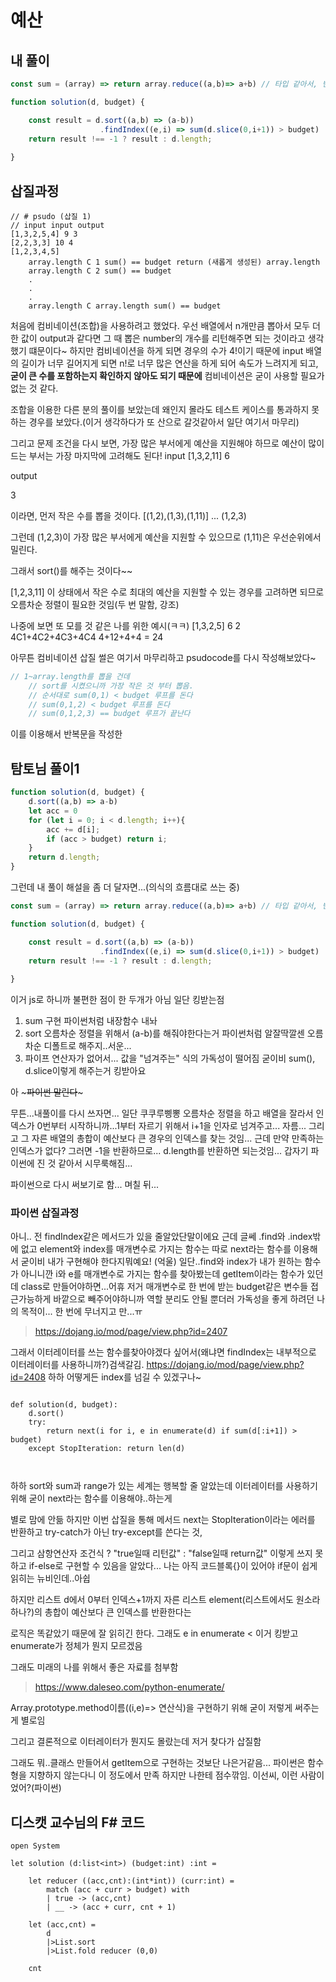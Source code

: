 # 예산
## 내 풀이
```js
const sum = (array) => return array.reduce((a,b)=> a+b) // 타입 같아서, 빈 배열일 경우에 sum 안함

function solution(d, budget) {

    const result = d.sort((a,b) => (a-b))
                    .findIndex((e,i) => sum(d.slice(0,i+1)) > budget)
    return result !== -1 ? result : d.length;
    
}
```

## 삽질과정
```
// # psudo (삽질 1)
// input input output
[1,3,2,5,4] 9 3
[2,2,3,3] 10 4
[1,2,3,4,5]
	array.length C 1 sum() == budget return (새롭게 생성된) array.length
    array.length C 2 sum() == budget
    .
    .
    .
    array.length C array.length sum() == budget
```
처음에 컴비네이션(조합)을 사용하려고 했었다. 우선 배열에서 n개만큼 뽑아서 모두 더한 값이 output과 같다면 그 때 뽑은 number의 개수를 리턴해주면 되는 것이라고 생각했기 떄문이다~
하지만 컴비네이션을 하게 되면 경우의 수가 4!이기 때문에 input 배열의 길이가 너무 길어지게 되면 n!로 너무 많은 연산을 하게 되어 속도가 느려지게 되고, **굳이 큰 수를 포함하는지 확인하지 않아도 되기 때문에** 컴비네이션은 굳이 사용할 필요가 없는 것 같다. 

조합을 이용한 다른 분의 풀이를 보았는데 왜인지 몰라도 테스트 케이스를 통과하지 못하는 경우를 보았다.(이거 생각하다가 또 산으로 갈것같아서 일단 여기서 마무리)


그리고 문제 조건을 다시 보면, 가장 많은 부서에게 예산을 지원해야 하므로 예산이 많이 드는 부서는 가장 마지막에 고려해도 된다!
input
[1,3,2,11] 6 

output

3

이라면, 먼저 작은 수를 뽑을 것이다. [(1,2),(1,3),(1,11)] ... (1,2,3)

그런데 (1,2,3)이 가장 많은 부서에게 예산을 지원할 수 있으므로 (1,11)은 우선순위에서 밀린다.

그래서 sort()를 해주는 것이다~~

[1,2,3,11] 이 상태에서 작은 수로 최대의 예산을 지원할 수 있는 경우를 고려하면 되므로 오름차순 정렬이 필요한 것임(두 번 말함, 강조)

나중에 보면 또 모를 것 같은 나를 위한 예시(ㅋㅋ)
[1,3,2,5] 6 2
4C1+4C2+4C3+4C4
4+12+4+4 = 24

아무튼 컴비네이션 삽질 썰은 여기서 마무리하고 psudocode를 다시 작성해보았다~

```js
// 1~array.length를 뽑을 건데
    // sort를 시켰으니까 가장 작은 것 부터 뽑음.
    // 순서대로 sum(0,1) < budget 루프를 돈다
    // sum(0,1,2) < budget 루프를 돈다
    // sum(0,1,2,3) == budget 루프가 끝난다
```
이를 이용해서 반복문을 작성한
## 탐토님 풀이1

```js
function solution(d, budget) {
    d.sort((a,b) => a-b)
    let acc = 0
    for (let i = 0; i < d.length; i++){
        acc += d[i];
        if (acc > budget) return i;
    }
    return d.length;
}
```
그런데 내 풀이 해설을 좀 더 달자면...(의식의 흐름대로 쓰는 중)


```js
const sum = (array) => return array.reduce((a,b)=> a+b) // 타입 같아서, 빈 배열일 경우에 sum 안함

function solution(d, budget) {

    const result = d.sort((a,b) => (a-b))
                    .findIndex((e,i) => sum(d.slice(0,i+1)) > budget)
    return result !== -1 ? result : d.length;
    
}
```

이거 js로 하니까 불편한 점이 한 두개가 아님
일단 킹받는점
1. sum 구현 파이썬처럼 내장함수 내놔
2. sort 오름차순 정렬을 위해서 (a-b)를 해줘야한다는거 파이썬처럼 알잘딱깔센 오름차순 디폴트로 해주지..서운...
3. 파이프 연산자가 없어서... 값을 "넘겨주는" 식의 가독성이 떨어짐 굳이비 sum(), d.slice이렇게 해주는거 킹받아요


아 ~~~파이썬 말린다~~~

무튼...내풀이를 다시 쓰자면...
일단 쿠쿠루삥뽕 오름차순 정렬을 하고 배열을 잘라서 인덱스가 0번부터 시작하니까...1부터 자르기 위해서 i+1을 인자로 넘겨주고... 자름... 그리고 그 자른 배열의 총합이 예산보다 큰 경우의 인덱스를 찾는 것임... 근데 만약 만족하는 인덱스가 없다? 그러면 -1을 반환하므로... d.length를 반환하면 되는것임... 갑자기 파이썬에 진 것 같아서 시무룩해짐...

파이썬으로 다시 써보기로 함...
며칠 뒤...
### 파이썬 삽질과정
아니.. 전 findIndex같은 메서드가 있을 줄알았단말이에요 근데 글쎄 .find와 .index밖에 없고 element와 index를 매개변수로 가지는 함수는 따로 next라는 함수를 이용해서 굳이비 내가 구현해야 한다지뭐예요! (억울)
일단..find와 index가 내가 원하는 함수가 아니니깐 i와 e를 매개변수로 가지는 함수를 찾아봤는데 getItem이라는 함수가 있던데 class로 만들어야하면...어휴 저거 매개변수로 한 번에 받는 budget같은 변수들 접근가능하게 바깥으로 빼주어야하니까 역할 분리도 안될 뿐더러 가독성을 좋게 하려던 나의 목적이... 한 번에 무너지고 만...ㅠ
> https://dojang.io/mod/page/view.php?id=2407

그래서 이터레이터를 쓰는 함수를찾아야겠다 싶어서(왜냐면 findIndex는 내부적으로 이터레이터를 사용하니까?)검색갈김.
https://dojang.io/mod/page/view.php?id=2408
하하 어떻게든 index를 넘길 수 있겠구나~

```python3
    
def solution(d, budget):
    d.sort()
    try:
        return next(i for i, e in enumerate(d) if sum(d[:i+1]) > budget)
    except StopIteration: return len(d)
        
    
```
하하 sort와 sum과 range가 있는 세계는 행복할 줄 알았는데 이터레이터를 사용하기 위해 굳이 next라는 함수를 이용해야..하는게

별로 맘에 안듦 하지만 이번 삽질을 통해 메서드 next는 StopIteration이라는 에러를 반환하고 try-catch가 아닌 try-except를 쓴다는 것,


그리고 삼항연산자 조건식 ? "true일때 리턴값" : "false일때 return값" 이렇게 쓰지 못하고 if-else로 구현할 수 있음을 알았다... 나는 아직 코드블록{}이 있어야 if문이 쉽게 읽히는 뉴비인데..아쉽

하지만 리스트 d에서 0부터 인덱스+1까지 자른 리스트 element(리스트에서도 원소라 하나?)의 총합이 예산보다 큰 인덱스를 반환한다는

로직은 똑같았기 때문에 잘 읽히긴 한다. 그래도 e in enumerate < 이거 킹받고 enumerate가 정체가 뭔지 모르겠음

그래도 미래의 나를 위해서 좋은 자료를 첨부함

> https://www.daleseo.com/python-enumerate/

Array.prototype.method이름((i,e)=> 연산식)을 구현하기 위해 굳이 저렇게 써주는 게 별로임

그리고 결론적으로 이터레이터가 뭔지도 몰랐는데 저거 찾다가 삽질함 

그래도 뭐..클래스 만들어서 getItem으로 구현하는 것보단 나은거같음... 파이썬은 함수형을 지향하지 않는다니 이 정도에서 만족 하지만 나한테 점수깎임. 이선씨, 이런 사람이었어?(파이썬)

## 디스캣 교수님의 F# 코드
```F#
open System

let solution (d:list<int>) (budget:int) :int =

    let reducer ((acc,cnt):(int*int)) (curr:int) =
        match (acc + curr > budget) with
        | true -> (acc,cnt)
        | __ -> (acc + curr, cnt + 1)

    let (acc,cnt) =
        d
        |>List.sort
        |>List.fold reducer (0,0)

    cnt
```
